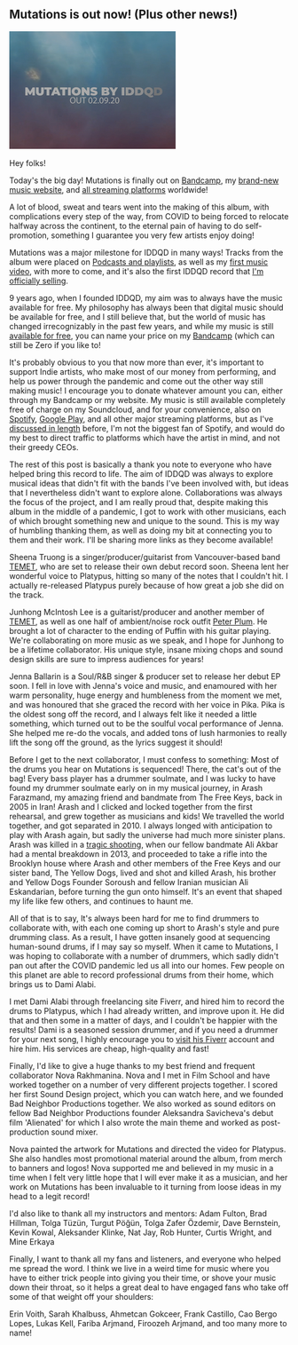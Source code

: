 ## Mutations is out now! (Plus other news!)

![](/blog/music/4/107.png)

Hey folks!

Today's the big day! Mutations is finally out on [Bandcamp](https://iddqdmusic.bandcamp.com), my [brand-new music website](https://iddqd.bandzoogle.com), and [all streaming platforms](https://distrokid.com/hyperfollow/iddqd/mutations-2) worldwide!

A lot of blood, sweat and tears went into the making of this album, with complications every step of the way, from COVID to being forced to relocate halfway across the continent, to the eternal pain of having to do self-promotion, something I guarantee you very few artists enjoy doing!

Mutations was a major milestone for IDDQD in many ways! Tracks from the album were placed on [Podcasts and playlists](https://podcasts.google.com/feed/aHR0cHM6Ly9zb3VuZGNoYXNlcnByb2cucG9kb21hdGljLmNvbS9yc3MyLnhtbA/episode/aHR0cHM6Ly9zb3VuZGNoYXNlcnByb2cucG9kb21hdGljLmNvbS9lbnRyeS8yMDIwLTA4LTE1VDA4XzMwXzM0LTA3XzAw?sa=X&ved=0CAUQkfYCahcKEwiA3a2-1M3rAhUAAAAAHQAAAAAQBA&hl=en-CA), as well as my [first music video](https://vimeo.com/453778933), with more to come, and it's also the first IDDQD record that [I'm officially selling](https://iddqdmusic.bandcamp.com).

9 years ago, when I founded IDDQD, my aim was to always have the music available for free. My philosophy has always been that digital music should be available for free, and I still believe that, but the world of music has changed irrecognizably in the past few years, and while my music is still [available for free](https://www.soundcloud.com/iddqd-2), you can name your price on my [Bandcamp](https://iddqdmusic.bandcamp.com) (which can still be Zero if you like to!

It's probably obvious to you that now more than ever, it's important to support Indie artists, who make most of our money from performing, and help us power through the pandemic and come out the other way still making music! I encourage you to donate whatever amount you can, either through my Bandcamp or my website. My music is still available completely free of charge on my Soundcloud, and for your convenience, also on [Spotify](https://open.spotify.com/artist/2s57YKkF2rMCJAeG1HARSR?si=eWP_5A08SdG3wQZdKMNAfg), [Google Play](https://play.google.com/store/music/album?id=B7lnhzung27o5aqwbog7shbyyd4&tid=song-Thnpqbfbfew2ozzukrw5qu2w2wu&hl=en), and all other major streaming platforms, but as I've [discussed in length](https://iddqd.bandzoogle.com/home/blog/can-a-streaming-platform-that-benefits-artists-actually-exist) before, I'm not the biggest fan of Spotify, and would do my best to direct traffic to platforms which have the artist in mind, and not their greedy CEOs.

The rest of this post is basically a thank you note to everyone who have helped bring this record to life. The aim of IDDQD was always to explore musical ideas that didn't fit with the bands I've been involved with, but ideas that I nevertheless didn't want to explore alone. Collaborations was always the focus of the project, and I am really proud that, despite making this album in the middle of a pandemic, I got to work with other musicians, each of which brought something new and unique to the sound. This is my way of humbling thanking them, as well as doing my bit at connecting you to them and their work. I'll be sharing more links as they become available!

Sheena Truong is a singer/producer/guitarist from Vancouver-based band [TEMET](https://www.instagram.com/temetband/), who are set to release their own debut record soon. Sheena lent her wonderful voice to Platypus, hitting so many of the notes that I couldn't hit. I actually re-released Platypus purely because of how great a job she did on the track.

Junhong McIntosh Lee is a guitarist/producer and another member of [TEMET](https://www.instagram.com/temetband/), as well as one half of ambient/noise rock outfit [Peter Plum](https://peterplum.bandcamp.com/releases). He brought a lot of character to the ending of Puffin with his guitar playing. We're collaborating on more music as we speak, and I hope for Junhong to be a lifetime collaborator. His unique style, insane mixing chops and sound design skills are sure to impress audiences for years!

Jenna Ballarin is a Soul/R&B singer & producer set to release her debut EP soon. I fell in love with Jenna's voice and music, and enamoured with her warm personality, huge energy and humbleness from the moment we met, and was honoured that she graced the record with her voice in Pika. Pika is the oldest song off the record, and I always felt like it needed a little something, which turned out to be the soulful vocal performance of Jenna. She helped me re-do the vocals, and added tons of lush harmonies to really lift the song off the ground, as the lyrics suggest it should!

Before I get to the next collaborator, I must confess to something: Most of the drums you hear on Mutations is sequenced! There, the cat's out of the bag! Every bass player has a drummer soulmate, and I was lucky to have found my drummer soulmate early on in my musical journey, in Arash Farazmand, my amazing friend and bandmate from The Free Keys, back in 2005 in Iran! Arash and I clicked and locked together from the first rehearsal, and grew together as musicians and kids! We travelled the world together, and got separated in 2010. I always longed with anticipation to play with Arash again, but sadly the universe had much more sinister plans. Arash was killed in a [tragic shooting](https://www.vanityfair.com/culture/2014/04/yellow-dogs-iranian-music-scene-brooklyn-murder), when our fellow bandmate Ali Akbar had a mental breakdown in 2013, and proceeded to take a rifle into the Brooklyn house where Arash and other members of the Free Keys and our sister band, The Yellow Dogs, lived and shot and killed Arash, his brother and Yellow Dogs Founder Soroush and fellow Iranian musician Ali Eskandarian, before turning the gun onto himself. It's an event that shaped my life like few others, and continues to haunt me.

All of that is to say, It's always been hard for me to find drummers to collaborate with, with each one coming up short to Arash's style and pure drumming class. As a result, I have gotten insanely good at sequencing human-sound drums, if I may say so myself. When it came to Mutations, I was hoping to collaborate with a number of drummers, which sadly didn't pan out after the COVID pandemic led us all into our homes. Few people on this planet are able to record professional drums from their home, which brings us to Dami Alabi.

I met Dami Alabi through freelancing site Fiverr, and hired him to record the drums to Platypus, which I had already written, and improve upon it. He did that and then some in a matter of days, and I couldn't be happier with the results! Dami is a seasoned session drummer, and if you need a drummer for your next song, I highly encourage you to [visit his Fiverr](https://www.fiverr.com/damialabiofzion) account and hire him. His services are cheap, high-quality and fast!

Finally, I'd like to give a huge thanks to my best friend and frequent collaborator Nova Rakhmanina. Nova and I met in Film School and have worked together on a number of very different projects together. I scored her first Sound Design project, which you can watch here, and we founded Bad Neighbor Productions together. We also worked as sound editors on fellow Bad Neighbor Productions founder Aleksandra Savicheva's debut film 'Alienated' for which I also wrote the main theme and worked as post-production sound mixer.

Nova painted the artwork for Mutations and directed the video for Platypus. She also handles most promotional material around the album, from merch to banners and logos! Nova supported me and believed in my music in a time when I felt very little hope that I will ever make it as a musician, and her work on Mutations has been invaluable to it turning from loose ideas in my head to a legit record!

I'd also like to thank all my instructors and mentors: Adam Fulton, Brad Hillman, Tolga Tüzün, Turgut Pöğün, Tolga Zafer Özdemir, Dave Bernstein, Kevin Kowal, Aleksander Klinke, Nat Jay, Rob Hunter, Curtis Wright, and Mine Erkaya

Finally, I want to thank all my fans and listeners, and everyone who helped me spread the word. I think we live in a weird time for music where you have to either trick people into giving you their time, or shove your music down their throat, so it helps a great deal to have engaged fans who take off some of that weight off your shoulders:

Erin Voith, Sarah Khalbuss, Ahmetcan Gokceer, Frank Castillo, Cao Bergo Lopes, Lukas Kell, Fariba Arjmand, Firoozeh Arjmand, and too many more to name!

